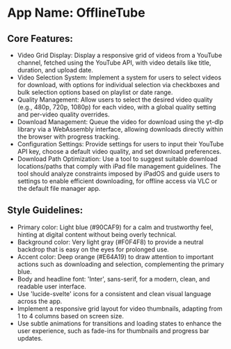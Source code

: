 # **App Name**: OfflineTube

## Core Features:

- Video Grid Display: Display a responsive grid of videos from a YouTube channel, fetched using the YouTube API, with video details like title, duration, and upload date.
- Video Selection System: Implement a system for users to select videos for download, with options for individual selection via checkboxes and bulk selection options based on playlist or date range.
- Quality Management: Allow users to select the desired video quality (e.g., 480p, 720p, 1080p) for each video, with a global quality setting and per-video quality overrides.
- Download Management: Queue the video for download using the yt-dlp library via a WebAssembly interface, allowing downloads directly within the browser with progress tracking.
- Configuration Settings: Provide settings for users to input their YouTube API key, choose a default video quality, and set download preferences.
- Download Path Optimization: Use a tool to suggest suitable download locations/paths that comply with iPad file management guidelines. The tool should analyze constraints imposed by iPadOS and guide users to settings to enable efficient downloading, for offline access via VLC or the default file manager app.

## Style Guidelines:

- Primary color: Light blue (#90CAF9) for a calm and trustworthy feel, hinting at digital content without being overly technical.
- Background color: Very light gray (#F0F4F8) to provide a neutral backdrop that is easy on the eyes for prolonged use.
- Accent color: Deep orange (#E64A19) to draw attention to important actions such as downloading and selection, complementing the primary blue.
- Body and headline font: 'Inter', sans-serif, for a modern, clean, and readable user interface.
- Use 'lucide-svelte' icons for a consistent and clean visual language across the app.
- Implement a responsive grid layout for video thumbnails, adapting from 1 to 4 columns based on screen size.
- Use subtle animations for transitions and loading states to enhance the user experience, such as fade-ins for thumbnails and progress bar updates.
